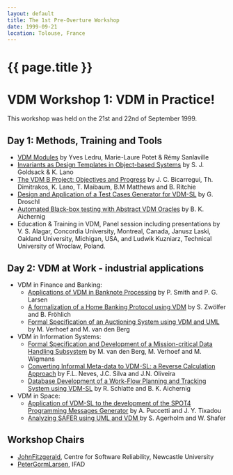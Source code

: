 ```yaml
---
layout: default
title: The 1st Pre-Overture Workshop
date: 1999-09-21
location: Tolouse, France
---
```


# {{ page.title }}

VDM Workshop 1: VDM in Practice!
================================

This workshop was held on the 21st and 22nd of September 1999.

Day 1: Methods, Training and Tools
----------------------------------

-   [ VDM Modules](pre1/Ws1_LedruFm99vdm.pdf "wikilink") by Yves Ledru,
    Marie-Laure Potet & Rémy Sanlaville
-   [ Invariants as Design Templates in Object-based
    Systems](pre1/Ws1_goldsack-new.pdf "wikilink") by S. J. Goldsack & K.
    Lano
-   [ The VDM B Project: Objectives and
    Progress](pre1/Ws1_vdmbppfinal.pdf "wikilink") by J. C. Bicarregui, Th.
    Dimitrakos, K. Lano, T. Maibaum, B.M Matthews and B. Ritchie
-   [ Design and Application of a Test Cases Generator for
    VDM-SL](pre1/Ws1_fm99_vdm_droschl.pdf "wikilink") by G. Droschl
-   [ Automated Black-box testing with Abstract VDM
    Oracles](pre1/Ws1_fm99_testing.pdf "wikilink") by B. K. Aichernig
-   Education & Training in VDM, Panel session including presentations
    by V. S. Alagar, Concordia University, Montreal, Canada, Janusz
    Laski, Oakland University, Michigan, USA, and Ludwik Kuzniarz,
    Technical University of Wroclaw, Poland.

Day 2: VDM at Work - industrial applications
--------------------------------------------

-   VDM in Finance and Banking:
    -   [ Applications of VDM in Banknote
        Processing](pre1/Ws1_fm99.pdf "wikilink") by P. Smith and P. G.
        Larsen
    -   [ A formalization of a Home Banking Protocol using
        VDM](pre1/Ws1_fme99.pdf "wikilink") by S. Zwölfer and B. Fröhlich
    -   [ Formal Specification of an Auctioning System using VDM and
        UML](pre1/Ws1_paper.pdf "wikilink") by M. Verhoef and M. van den Berg
-   VDM in Information Systems:
    -   [ Formal Specification and Development of a Mission-critical
        Data Handling Subsystem](pre1/Ws1_paper2.pdf "wikilink") by M. van
        den Berg, M. Verhoef and M. Wigmans
    -   [ Converting Informal Meta-data to VDM-SL: a Reverse Calculation
        Approach](pre1/Ws1_vdm99flat.pdf "wikilink") by F.L. Neves, J.C.
        Silva and J.N. Oliveira
    -   [ Database Development of a Work-Flow Planning and Tracking
        System using VDM-SL](pre1/Ws1_fm99_db.pdf "wikilink") by R. Schlatte
        and B. K. Aichernig
-   VDM in Space:
    -   [ Application of VDM-SL to the development of the SPOT4
        Programming Messages Generator](pre1/Ws1_puccetti.pdf "wikilink") by
        A. Puccetti and J. Y. Tixadou
    -   [ Analyzing SAFER using UML and VDM
        ](pre1/Ws1_safer++.pdf "wikilink") by S. Agerholm and W. Shafer

Workshop Chairs
---------------

-   [JohnFitzgerald](mailto:John.Fitzgerald@ncl.ac.uk), Centre for
    Software Reliability, Newcastle University
-   [PeterGormLarsen](mailto:pgl@eng.au.dk), IFAD

